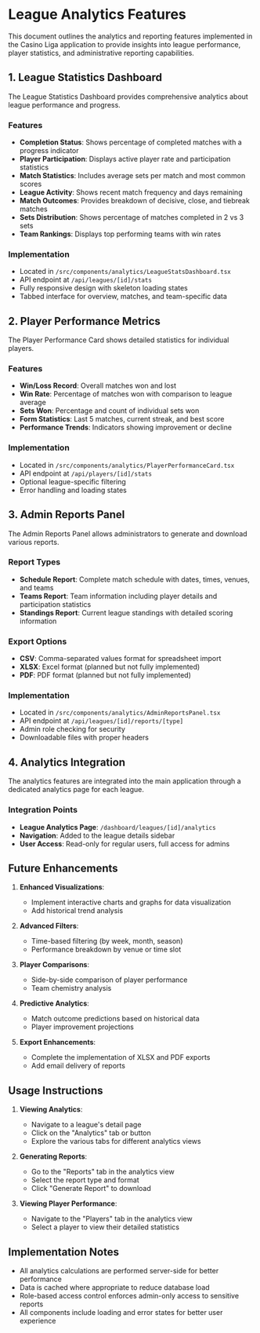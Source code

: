 # League Analytics Features

This document outlines the analytics and reporting features implemented in the Casino Liga application to provide insights into league performance, player statistics, and administrative reporting capabilities.

## 1. League Statistics Dashboard

The League Statistics Dashboard provides comprehensive analytics about league performance and progress.

### Features

- **Completion Status**: Shows percentage of completed matches with a progress indicator
- **Player Participation**: Displays active player rate and participation statistics
- **Match Statistics**: Includes average sets per match and most common scores
- **League Activity**: Shows recent match frequency and days remaining
- **Match Outcomes**: Provides breakdown of decisive, close, and tiebreak matches
- **Sets Distribution**: Shows percentage of matches completed in 2 vs 3 sets
- **Team Rankings**: Displays top performing teams with win rates

### Implementation

- Located in `/src/components/analytics/LeagueStatsDashboard.tsx`
- API endpoint at `/api/leagues/[id]/stats`
- Fully responsive design with skeleton loading states
- Tabbed interface for overview, matches, and team-specific data

## 2. Player Performance Metrics

The Player Performance Card shows detailed statistics for individual players.

### Features

- **Win/Loss Record**: Overall matches won and lost
- **Win Rate**: Percentage of matches won with comparison to league average
- **Sets Won**: Percentage and count of individual sets won
- **Form Statistics**: Last 5 matches, current streak, and best score
- **Performance Trends**: Indicators showing improvement or decline

### Implementation

- Located in `/src/components/analytics/PlayerPerformanceCard.tsx`
- API endpoint at `/api/players/[id]/stats`
- Optional league-specific filtering
- Error handling and loading states

## 3. Admin Reports Panel

The Admin Reports Panel allows administrators to generate and download various reports.

### Report Types

- **Schedule Report**: Complete match schedule with dates, times, venues, and teams
- **Teams Report**: Team information including player details and participation statistics
- **Standings Report**: Current league standings with detailed scoring information

### Export Options

- **CSV**: Comma-separated values format for spreadsheet import
- **XLSX**: Excel format (planned but not fully implemented)
- **PDF**: PDF format (planned but not fully implemented)

### Implementation

- Located in `/src/components/analytics/AdminReportsPanel.tsx`
- API endpoint at `/api/leagues/[id]/reports/[type]`
- Admin role checking for security
- Downloadable files with proper headers

## 4. Analytics Integration

The analytics features are integrated into the main application through a dedicated analytics page for each league.

### Integration Points

- **League Analytics Page**: `/dashboard/leagues/[id]/analytics`
- **Navigation**: Added to the league details sidebar
- **User Access**: Read-only for regular users, full access for admins

## Future Enhancements

1. **Enhanced Visualizations**:
   - Implement interactive charts and graphs for data visualization
   - Add historical trend analysis

2. **Advanced Filters**:
   - Time-based filtering (by week, month, season)
   - Performance breakdown by venue or time slot

3. **Player Comparisons**:
   - Side-by-side comparison of player performance
   - Team chemistry analysis

4. **Predictive Analytics**:
   - Match outcome predictions based on historical data
   - Player improvement projections

5. **Export Enhancements**:
   - Complete the implementation of XLSX and PDF exports
   - Add email delivery of reports

## Usage Instructions

1. **Viewing Analytics**:
   - Navigate to a league's detail page
   - Click on the "Analytics" tab or button
   - Explore the various tabs for different analytics views

2. **Generating Reports**:
   - Go to the "Reports" tab in the analytics view
   - Select the report type and format
   - Click "Generate Report" to download

3. **Viewing Player Performance**:
   - Navigate to the "Players" tab in the analytics view
   - Select a player to view their detailed statistics

## Implementation Notes

- All analytics calculations are performed server-side for better performance
- Data is cached where appropriate to reduce database load
- Role-based access control enforces admin-only access to sensitive reports
- All components include loading and error states for better user experience

